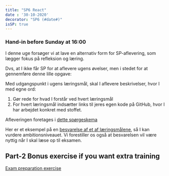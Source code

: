 ```yaml
---
title: "SP6 React"
date : '30-10-2020'
decorator: "SP6 (#date#)"
isSP: true
---
```

<!-- REMOVE ME: Setting isSP ensures this pages gets added to the list of Studypoint exercises -->




### Hand-in before Sunday at 16:00

I denne uge forsøger vi at lave en alternativ form for SP-aflevering, som lægger fokus på refleksion og læring.
 
Dvs, at I ikke får SP for at aflevere ugens øvelser, men i stedet for at gennemføre denne lille opgave:
 
Med udgangspunkt i ugens læringsmål, skal I aflevere beskrivelser, hvor I med egne ord:
 
1. Gør rede for hvad I forstår ved hvert læringsmål
2. For hvert læringsmål indsætter links til jeres egen kode på GitHub, hvor I har arbejdet konkret med stoffet.
 
Afleveringen foretages i [dette spørgeskema](https://forms.gle/gXXJXWNC7XrNVQcr6)
 
Her er et eksempel på en [besvarelse af et af læringsmålene](https://i.imgur.com/rhK9xZq.png), så I kan vurdere ambitionsniveauet. Vi forestiller os også at besvarelsen vil være nyttig når I skal læse op til eksamen.
 

## Part-2 Bonus exercise if you want extra training
[Exam preparation exercise](https://docs.google.com/document/d/1AvT_g3dmCLP65Pw441KyDf4IeCYn-uhdUpcrvb92jyI/edit?usp=sharing)